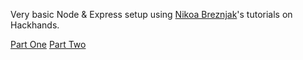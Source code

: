 
Very basic Node & Express setup using [Nikoa Breznjak](https://github.com/Hitman666/)'s tutorials on Hackhands.

[Part One](https://hackhands.com/how-to-get-started-on-the-mean-stack/)
[Part Two](https://hackhands.com/delving-node-js-express-web-framework/)